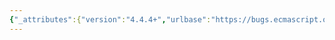 ```yaml
---
{"_attributes":{"version":"4.4.4+","urlbase":"https://bugs.ecmascript.org/","maintainer":"dherman@mozilla.com"},"bug":{"bug_id":2126,"creation_ts":"2013-10-30 04:59:00 -0700","short_desc":"22.1.3.1, 22.1.3.7, 22.1.3.15, 22.1.3.22, 22.1.3.25: Typo \"A\" -> \"C\"","delta_ts":"2013-11-08 13:09:12 -0800","product":"Draft for 6th Edition","component":"editorial issue","version":"Rev 20: October 28, 2013 Draft","rep_platform":"All","op_sys":"All","bug_status":"RESOLVED","resolution":"FIXED","priority":"Normal","bug_severity":"normal","everconfirmed":true,"reporter":{"uid":"andrebargull","name":"André Bargull"},"assigned_to":{"uid":"allen","name":"Allen Wirfs-Brock"},"long_desc":[{"commentid":6237,"comment_count":0,"who":{"uid":"andrebargull","name":"André Bargull"},"bug_when":"2013-10-30 04:59:32 -0700","thetext":"22.1.3.1 Array.prototype.concat:\n22.1.3.7 Array.prototype.filter:\n22.1.3.15 Array.prototype.map:\n22.1.3.22 Array.prototype.slice:\n22.1.3.25 Array.prototype.splice:\n\n\n> If thisRealm and the value of A’s [[Realm]] internal slot are the same value, then [...]\n\nBut `A` is always `undefined`, change variable reference from `A` to `C`."},{"commentid":6295,"comment_count":1,"who":{"uid":"allen","name":"Allen Wirfs-Brock"},"bug_when":"2013-11-01 10:02:29 -0700","thetext":"fixed in rev21 editor's draft"},{"commentid":6557,"comment_count":2,"who":{"uid":"allen","name":"Allen Wirfs-Brock"},"bug_when":"2013-11-08 13:09:12 -0800","thetext":"fixed in rev21 draft"}]}}
---
```

